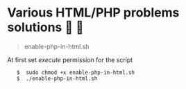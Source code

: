 # Various HTML/PHP problems solutions 🙂 🙂 

> enable-php-in-html.sh

At first set *execute* permission for the script

```
   $  sudo chmod +x enable-php-in-html.sh
   $  ./enable-php-in-html.sh
```
